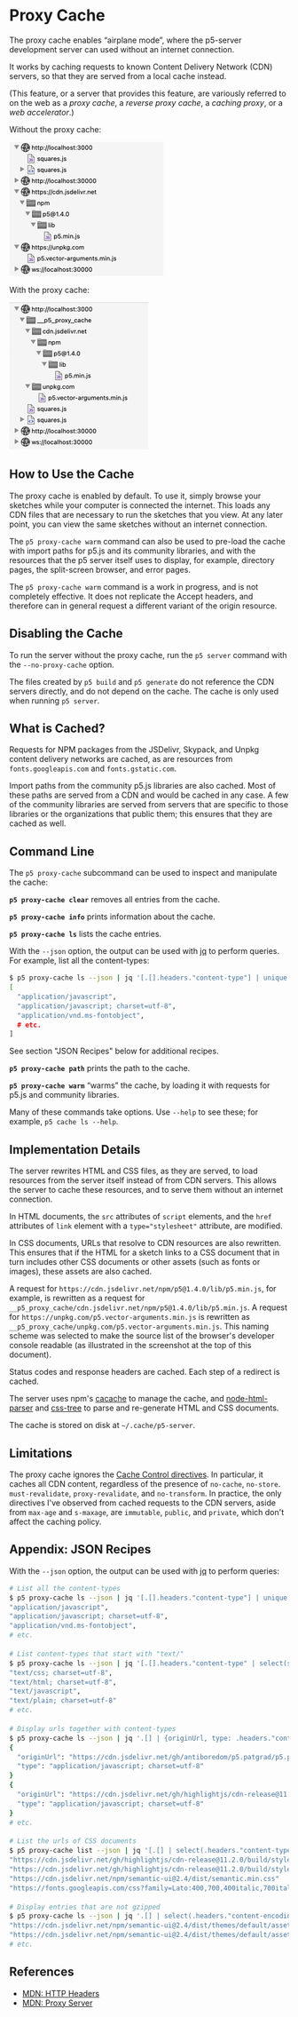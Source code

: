 # Proxy Cache

The proxy cache enables “airplane mode”, where the p5-server development server
can used without an internet connection.

It works by caching requests to known Content Delivery Network (CDN) servers, so
that they are served from a local cache instead.

(This feature, or a server that provides this feature, are variously referred to
on the web as a *proxy cache*, a *reverse proxy cache*, a *caching proxy*, or a
*web accelerator*.)

Without the proxy cache:

![Developer console source list, without the proxy cache](without-proxy-cache.png)

With the proxy cache:

![Developer console source list, with the proxy cache](with-proxy-cache.png)

## How to Use the Cache

The proxy cache is enabled by default. To use it, simply browse your sketches
while your computer is connected the internet. This loads any CDN files that are
necessary to run the sketches that you view. At any later point, you can view
the same sketches without an internet connection.

The `p5 proxy-cache warm` command can also be used to pre-load the cache with
import paths for p5.js and its community libraries, and with the resources that
the p5 server itself uses to display, for example, directory pages, the
split-screen browser, and error pages.

The `p5 proxy-cache warm` command is a work in progress, and is not completely
effective. It does not replicate the Accept headers, and therefore can in
general request a different variant of the origin resource.

## Disabling the Cache

To run the server without the proxy cache, run the `p5 server` command with the
`--no-proxy-cache` option.

The files created by `p5 build` and `p5 generate` do not reference the CDN
servers directly, and do not depend on the cache. The cache is only used when
running `p5 server`.

## What is Cached?

Requests for NPM packages from the JSDelivr, Skypack, and Unpkg content delivery
networks are cached, as are resources from `fonts.googleapis.com` and
`fonts.gstatic.com`.

Import paths from the community p5.js libraries are also cached. Most of these
paths are served from a CDN and would be cached in any case. A few of the
community libraries are served from servers that are specific to those libraries
or the organizations that public them; this ensures that they are cached as
well.

## Command Line

The `p5 proxy-cache` subcommand can be used to inspect and manipulate the cache:

**`p5 proxy-cache clear`** removes all entries from the cache.

**`p5 proxy-cache info`** prints information about the cache.

**`p5 proxy-cache ls`** lists the cache entries.

With the `--json` option, the output can be used with
[jq](https://stedolan.github.io/jq/) to perform queries. For example, list all
the content-types:

```sh
$ p5 proxy-cache ls --json | jq '[.[].headers."content-type"] | unique'
[
  "application/javascript",
  "application/javascript; charset=utf-8",
  "application/vnd.ms-fontobject",
  # etc.
]
```

See section "JSON Recipes" below for additional recipes.

**`p5 proxy-cache path`** prints the path to the cache.

**`p5 proxy-cache warm`** “warms” the cache, by loading it with requests for
p5.js and community libraries.

Many of these commands take options. Use `--help` to see these; for example, `p5
cache ls --help`.

## Implementation Details

The server rewrites HTML and CSS files, as they are served, to load resources
from the server itself instead of from CDN servers. This allows the server to
cache these resources, and to serve them without an internet connection.

In HTML documents, the `src` attributes of `script` elements, and the `href`
attributes of `link` element with a `type="stylesheet"` attribute, are modified.

In CSS documents, URLs that resolve to CDN resources are also rewritten. This
ensures that if the HTML for a sketch links to a CSS document that in turn
includes other CSS documents or other assets (such as fonts or images), these
assets are also cached.

A request for `https://cdn.jsdelivr.net/npm/p5@1.4.0/lib/p5.min.js`, for
example, is rewritten as a request for
`__p5_proxy_cache/cdn.jsdelivr.net/npm/p5@1.4.0/lib/p5.min.js`. A request for
`https://unpkg.com/p5.vector-arguments.min.js` is rewritten as
`__p5_proxy_cache/unpkg.com/p5.vector-arguments.min.js`. This naming scheme was
selected to make the source list of the browser's developer console readable (as
illustrated in the screenshot at the top of this document).

Status codes and response headers are cached. Each step of a redirect is cached.

The server uses npm's [cacache](https://github.com/npm/cacache) to manage the
cache, and [node-html-parser](https://github.com/taoqf/node-fast-html-parser)
and [css-tree](https://github.com/csstree/csstree) to parse and re-generate HTML
and CSS documents.

The cache is stored on disk at `~/.cache/p5-server`.

## Limitations

The proxy cache ignores the [Cache Control
directives](https://developer.mozilla.org/en-US/docs/Web/HTTP/Headers/Cache-Control).
In particular, it caches all CDN content, regardless of the presence of
`no-cache`, `no-store`. `must-revalidate`, `proxy-revalidate`, and
`no-transform`. In practice, the only directives I've observed from cached
requests to the CDN servers, aside from `max-age` and `s-maxage`, are
`immutable`, `public`, and `private`, which don't affect the caching policy.

## Appendix: JSON Recipes

With the `--json` option, the output can be used with
[jq](https://stedolan.github.io/jq/) to perform queries:

```sh
# List all the content-types
$ p5 proxy-cache ls --json | jq '[.[].headers."content-type"] | unique | .[]'
"application/javascript",
"application/javascript; charset=utf-8",
"application/vnd.ms-fontobject",
# etc.

# List content-types that start with "text/"
$ p5 proxy-cache ls --json | jq '[.[].headers."content-type" | select(startswith("text/"))] | unique | .[]'
"text/css; charset=utf-8",
"text/html; charset=utf-8",
"text/javascript",
"text/plain; charset=utf-8"
# etc.

# Display urls together with content-types
$ p5 proxy-cache ls --json | jq '.[] | {originUrl, type: .headers."content-type"}'
{
  "originUrl": "https://cdn.jsdelivr.net/gh/antiboredom/p5.patgrad/p5.patgrad.min.js",
  "type": "application/javascript; charset=utf-8"
}
{
  "originUrl": "https://cdn.jsdelivr.net/gh/highlightjs/cdn-release@11.2.0/build/highlight.min.js",
  "type": "application/javascript; charset=utf-8"
}
# etc.

# List the urls of CSS documents
$ p5 proxy-cache list --json | jq '[.[] | select(.headers."content-type" | startswith("text/css")) | .originUrl] | unique | .[]'
"https://cdn.jsdelivr.net/gh/highlightjs/cdn-release@11.2.0/build/styles/default.min.css"
"https://cdn.jsdelivr.net/gh/highlightjs/cdn-release@11.2.0/build/styles/github-dark.min.css"
"https://cdn.jsdelivr.net/npm/semantic-ui@2.4/dist/semantic.min.css"
"https://fonts.googleapis.com/css?family=Lato:400,700,400italic,700italic&subset=latin"

# Display entries that are not gzipped
$ p5 proxy-cache ls --json | jq '.[] | select(.headers."content-encoding" != "gzip").originUrl'
"https://cdn.jsdelivr.net/npm/semantic-ui@2.4/dist/themes/default/assets/fonts/brand-icons.woff"
"https://cdn.jsdelivr.net/npm/semantic-ui@2.4/dist/themes/default/assets/fonts/brand-icons.woff2"
# etc.
```

## References

* [MDN: HTTP Headers](https://developer.mozilla.org/en-US/docs/Web/HTTP/Headers)
* [MDN: Proxy Server](https://developer.mozilla.org/en-US/docs/Glossary/Proxy_server)
